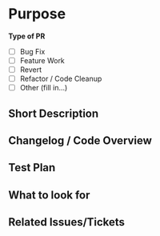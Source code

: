 # Purpose

**Type of PR**
* [ ] Bug Fix
* [ ] Feature Work
* [ ] Revert
* [ ] Refactor / Code Cleanup
* [ ] Other (fill in...)

## Short Description
<!-- Describe the feature or bug that your pull request addresses -->


## Changelog / Code Overview
<!-- What was changed / added / removed and why -->


## Test Plan
<!-- How was this code tested / How should reviewers test it? -->


## What to look for
<!-- Call out what reviewers should look for -->


## Related Issues/Tickets
<!-- Link to relevant issues or discussion -->

